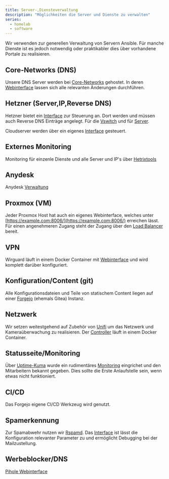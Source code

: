 ```yaml
---
title: Server-,Diensteverwaltung
description: "Möglichkeiten die Server und Dienste zu verwalten"
series:
  - homelab
  - software
---
```


Wir verwenden zur generellen Verwaltung von Servern Ansible. Für manche Dienste
ist es jedoch notwendig oder praktikabler dies über vorhandene Portale zu
realisieren.

## Core-Networks (DNS)

Unsere DNS Server werden bei [Core-Networks](https://www.core-networks.de)
gehostet. In deren [Webinterface](https://iface.core-networks.de) lassen sich
alle relevanten Änderungen durchführen.

## Hetzner (Server,IP,Reverse DNS)

Hetzner bietet ein [Interface](https://robot.hetzner.com) zur Steuerung an. Dort
werden und müssen auch Reverse DNS Einträge angelegt. Für die
[Vswitch](https://robot.hetzner.com/vswitch/index) und für
[Server](https://robot.hetzner.com/server).

Cloudserver werden über ein eigenes
[Interface](https://console.hetzner.cloud/projects) gesteuert.

## Externes Monitoring

Monitoring für einzenle Dienste und alle Server und IP's über
[Hetrixtools](https://hetrixtools.com)

## Anydesk

Anydesk [Verwaltung](https://my.anydesk.com/login)

## Proxmox (VM)

Jeder Proxmox Host hat auch ein eigenes Webinterface, welches unter [https://example.com:8006/](https://example.com:8006/) erreichen lässt. Für einen angenehmeren Zugang steht der Zugang über den [Load Balancer](https://pve.zyria.de/) bereit.

## VPN

Wirguard läuft in einem Docker Container mit [Webinterface](https://vpn.zyria.de)
und wird komplett darüber konfiguriert.

## Konfiguration/Content (git)

Alle Konfigurationsdateien und Teile von statischem Content liegen auf einer
[Forgejo](https://git.zyria.de/) (ehemals Gitea) Instanz.

## Netzwerk

Wir setzen weitestgehend auf Zubehör von [Unifi](https://www.ui.com) um das
Netzwerk und Kameraüberwachung zu realisieren. Der
[Controller](unifi.zyria.de) läuft in einem Docker Container.

## Statusseite/Monitoring

Über [Uptime-Kuma](https://github.com/louislam/uptime-kuma) wurde ein
rudimentäres [Monitoring](https://status.zyria.de/dashboard) eingrichet
und den Mitarbeitern bekannt gegeben. Dies sollte die Erste Anlaufstelle sein,
wenn etwas nicht funktioniert.

## CI/CD

Das Forgejo eigene CI/CD Werkzeug wird genutzt.

## Spamerkennung

Zur Spamabwehr nutzen wir [Rspamd](https://rspamd.com). Das [Interface](https://rspamd.zyria.de/) ist lässt die Konfiguration relevanter Parameter zu und ermöglicht Debugging bei der Mailzustellung.

## Werbeblocker/DNS

[Pihole Webinterface](https://pihole.zyria.de/admin/)
